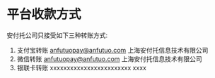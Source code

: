 # 平台收款方式

安付托公司只接受如下三种转账方式:

1. 支付宝转账  anfutuopay@anfutuo.com  上海安付托信息技术有限公司
2. 微信转账      anfutuopay@anfutuo.com  上海安付托信息技术有限公司
3. 银联卡转账 xxxxxxxxxxxxxxxxxxxxxxxx  xxxx



